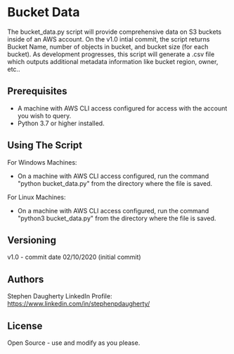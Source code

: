 # Bucket Data
The bucket_data.py script will provide comprehensive data on S3 buckets inside of an AWS account. On the v1.0 intial commit, the script returns Bucket Name, number of objects in bucket, and bucket size (for each bucket). As development progresses, this script will generate a .csv file which outputs additional metadata information like bucket region, owner, etc..

## Prerequisites
* A machine with AWS CLI access configured for access with the account you wish to query.
* Python 3.7 or higher installed.

## Using The Script
For Windows Machines:
* On a machine with AWS CLI access configured, run the command "python bucket_data.py" from the directory where the file is saved.

For Linux Machines:
* On a machine with AWS CLI access configured, run the command "python3 bucket_data.py" from the directory where the file is saved.

## Versioning
v1.0 - commit date 02/10/2020 (initial commit)

## Authors
Stephen Daugherty
LinkedIn Profile: https://www.linkedin.com/in/stephenpdaugherty/

## License
Open Source - use and modify as you please.
